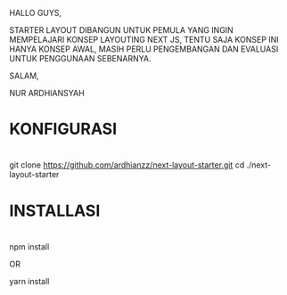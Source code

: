 HALLO GUYS,
 
STARTER LAYOUT DIBANGUN UNTUK PEMULA YANG INGIN MEMPELAJARI KONSEP LAYOUTING NEXT JS,
TENTU SAJA KONSEP INI HANYA KONSEP AWAL, MASIH PERLU PENGEMBANGAN DAN EVALUASI 
UNTUK PENGGUNAAN SEBENARNYA. 


SALAM, 

NUR ARDHIANSYAH



#
# KONFIGURASI
#

git clone https://github.com/ardhianzz/next-layout-starter.git
cd ./next-layout-starter

#
# INSTALLASI
#
npm install

OR

yarn install

